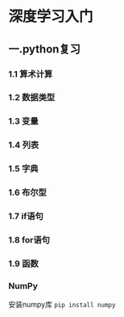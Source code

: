 # 深度学习入门
## 一.python复习
### 1.1 算术计算
### 1.2 数据类型
### 1.3 变量
### 1.4 列表
### 1.5 字典
### 1.6 布尔型
### 1.7 if语句
### 1.8 for语句
### 1.9 函数
### NumPy
安装numpy库
`pip install numpy`